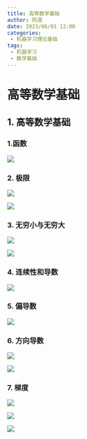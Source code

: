 ```yaml
---
title: 高等数学基础
author: 阿源
date: 2023/06/01 12:00
categories:
 - 机器学习理论基础
tags:
 - 机器学习
 - 数学基础
---
```

# 高等数学基础
## 1. 高等数学基础

### 1.函数

![](https://cdn.staticaly.com/gh/clint-sfy/blogcdn@master/python/math/高等数学1.png)

### 2. 极限

![](https://cdn.staticaly.com/gh/clint-sfy/blogcdn@master/python/math/高等数学2.png)

![](https://cdn.staticaly.com/gh/clint-sfy/blogcdn@master/python/math/高等数学3.png)

### 3. 无穷小与无穷大

![](https://cdn.staticaly.com/gh/clint-sfy/blogcdn@master/python/math/高等数学4.png)

![](https://cdn.staticaly.com/gh/clint-sfy/blogcdn@master/python/math/高等数学5.png)

### 4. 连续性和导数

![](https://cdn.staticaly.com/gh/clint-sfy/blogcdn@master/python/math/高等数学6.png)

### 5. 偏导数

![](https://cdn.staticaly.com/gh/clint-sfy/blogcdn@master/python/math/高等数学7.png)

### 6. 方向导数

![](https://cdn.staticaly.com/gh/clint-sfy/blogcdn@master/python/math/高等数学8.png)

![](https://cdn.staticaly.com/gh/clint-sfy/blogcdn@master/python/math/高等数学9.png)

### 7. 梯度

![](https://cdn.staticaly.com/gh/clint-sfy/blogcdn@master/python/math/高等数学10.png)

![](https://cdn.staticaly.com/gh/clint-sfy/blogcdn@master/python/math/高等数学11.png)

![](https://cdn.staticaly.com/gh/clint-sfy/blogcdn@master/python/math/高等数学12.png)
##